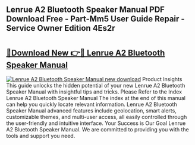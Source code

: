 ## Lenrue A2 Bluetooth Speaker Manual PDF Download Free - Part-Mm5 User Guide Repair - Service Owner Edition 4Es2r

# <h2><a href="http://bc43923.oget.top/?id=Lenrue+A2+Bluetooth+Speaker+Manual">🔗Download New 👉🔴 Lenrue A2 Bluetooth Speaker Manual</a></h2>

[![Lenrue A2 Bluetooth Speaker Manual new download](https://i.imgur.com/5g1atiW.png)](http://bc43923.oget.top/?id=Lenrue+A2+Bluetooth+Speaker+Manual)
Product Insights This guide unlocks the hidden potential of your new Lenrue A2 Bluetooth Speaker Manual with insightful tips and tricks. Please Refer to the Index Lenrue A2 Bluetooth Speaker Manual The index at the end of this manual can help you quickly locate relevant information. Lenrue A2 Bluetooth Speaker Manual advanced features include geolocation, smart alerts, customizable themes, and multi-user access, all easily controlled through the user-friendly and intuitive interface. Your Success is Our Goal Lenrue A2 Bluetooth Speaker Manual. We are committed to providing you with the tools and support you need.
